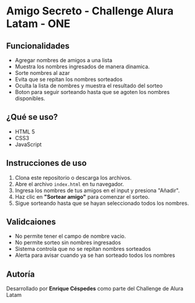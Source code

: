 # Amigo Secreto - Challenge Alura Latam - ONE

## Funcionalidades
- Agregar nombres de amigos a una lista
- Muestra los nombres ingresados de manera dinamica.
- Sorte nombres al azar
- Evita que se repitan los nombres sorteados
- Oculta la lista de nombres y muestra el resultado del sorteo
- Boton para seguir sorteando hasta que se agoten los nombres disponibles.

## ¿Qué se uso?
- HTML 5
- CSS3
- JavaScript

## Instrucciones de uso

1. Clona este repositorio o descarga los archivos.
2. Abre el archivo `index.html` en tu navegador.
3. Ingresa los nombres de tus amigos en el input y presiona "Añadir".
4. Haz clic en **"Sortear amigo"** para comenzar el sorteo.
5. Sigue sorteando hasta que se hayan seleccionado todos los nombres.

## Validcaiones

- No permite tener el campo de nombre vacio.
- No permite sorteo sin nombres ingresados
- Sistema controla que no se repitan nombres sorteados
- Alerta para avisar cuando ya se han sorteado todos los nombres

## Autoría

Desarrollado por **Enrique Céspedes** como parte del Challenge de Alura Latam
